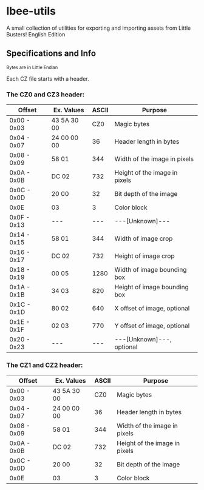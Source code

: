 # lbee-utils
A small collection of utilities for exporting and importing assets from Little Busters! English Edition

## Specifications and Info
<sup>Bytes are in Little Endian</sup>

Each CZ file starts with a header.

### The CZ0 and CZ3 header:
| Offset      | Ex. Values  | ASCII | Purpose                           |
|-------------|-------------|-------|-----------------------------------|
| 0x00 - 0x03 | 43 5A 30 00 | CZ0   | Magic bytes                       |
| 0x04 - 0x07 | 24 00 00 00 | 36    | Header length in bytes            |
| 0x08 - 0x09 | 58 01       | 344   | Width of the image in pixels      |
| 0x0A - 0x0B | DC 02       | 732   | Height of the image in pixels     |
| 0x0C - 0x0D | 20 00       | 32    | Bit depth of the image            |
| 0x0E        | 03          | 3     | Color block                       |
| 0x0F - 0x13 | ---         | ---   | ---[Unknown]---                   |
| 0x14 - 0x15 | 58 01       | 344   | Width of image crop               |
| 0x16 - 0x17 | DC 02       | 732   | Height of image crop              |
| 0x18 - 0x19 | 00 05       | 1280  | Width of image bounding box       |
| 0x1A - 0x1B | 34 03       | 820   | Height of image bounding box      |
| 0x1C - 0x1D | 80 02       | 640   | X offset of image, optional       |
| 0x1E - 0x1F | 02 03       | 770   | Y offset of image, optional       |
| 0x20 - 0x23 | ---         | ---   | ---[Unknown]---, optional         |

### The CZ1 and CZ2 header:
| Offset      | Ex. Values  | ASCII | Purpose                           |
|-------------|-------------|-------|-----------------------------------|
| 0x00 - 0x03 | 43 5A 30 00 | CZ0   | Magic bytes                       |
| 0x04 - 0x07 | 24 00 00 00 | 36    | Header length in bytes            |
| 0x08 - 0x09 | 58 01       | 344   | Width of the image in pixels      |
| 0x0A - 0x0B | DC 02       | 732   | Height of the image in pixels     |
| 0x0C - 0x0D | 20 00       | 32    | Bit depth of the image            |
| 0x0E        | 03          | 3     | Color block                       |

